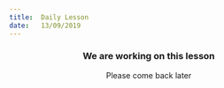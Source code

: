 ```yaml
---
title:  Daily Lesson
date:   13/09/2019
---
```


### <center>We are working on this lesson</center>
<center>Please come back later</center>